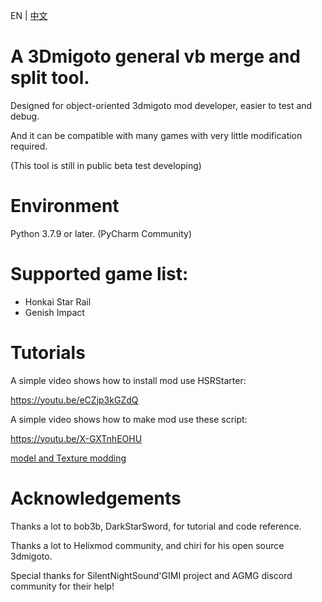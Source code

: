 EN | [中文](README_zh-CN.md)

# A 3Dmigoto general vb merge and split tool.
Designed for object-oriented 3dmigoto mod developer, easier to test and debug.

And it can be compatible with many games with very little modification required.

(This tool is still in public beta test developing)
# Environment
Python 3.7.9 or later.
(PyCharm Community)

# Supported game list:
 - Honkai Star Rail
 - Genish Impact

# Tutorials
A simple video shows how to install mod use HSRStarter:

https://youtu.be/eCZjp3kGZdQ

A simple video shows how to make mod use these script:

https://youtu.be/X-GXTnhEOHU

[model and Texture modding](Guides/UsageInstructions.md)

# Acknowledgements
Thanks a lot to bob3b, DarkStarSword, for tutorial and code reference.

Thanks a lot to Helixmod community, and chiri for his open source 3dmigoto.

Special thanks for SilentNightSound'GIMI project and AGMG discord community for their help!